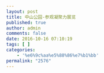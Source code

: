 ```yaml
---
layout: post
title: 中山公园-参观凝聚力展览
published: true
author: admin
comments: false
date: 2016-10-16 07:10:19
tags: [ ]
categories:
    - '%e6%9c%aa%e5%88%86%e7%b1%bb'
permalink: "2576"
---
```

   
